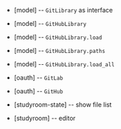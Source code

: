 - [model] -- `GitLibrary` as interface

- [model] -- `GitHubLibrary`
- [model] -- `GitHubLibrary.load`
- [model] -- `GitHubLibrary.paths`
- [model] -- `GitHubLibrary.load_all`

- [oauth] -- `GitLab`
- [oauth] -- `GitHub`

- [studyroom-state] -- show file list
- [studyroom] -- editor
